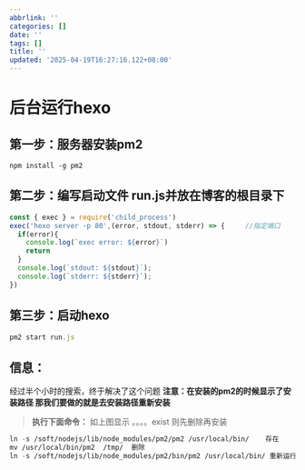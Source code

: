 ```yaml
---
abbrlink: ''
categories: []
date: ''
tags: []
title: ''
updated: '2025-04-19T16:27:16.122+08:00'
---
```

# 后台运行hexo

## **第一步：服务器安装pm2**

```cm
npm install -g pm2
```

<!-- more -->

## **第二步：编写启动文件 run.js并放在博客的根目录下**

```js
const { exec } = require('child_process')
exec('hexo server -p 80',(error, stdout, stderr) => {     //指定端口
  if(error){
    console.log(`exec error: ${error}`)
    return
  }
  console.log(`stdout: ${stdout}`);
  console.log(`stderr: ${stderr}`);
})
```

## **第三步：启动hexo**

```js
pm2 start run.js
```

## **信息：**

经过半个小时的搜索，终于解决了这个问题
**注意：在安装的pm2的时候显示了安装路径 那我们要做的就是去安装路径重新安装**

> **执行下面命令：**
> 如上图显示 。。。。exist 则先删除再安装

```lisp
ln -s /soft/nodejs/lib/node_modules/pm2/pm2 /usr/local/bin/    存在
mv /usr/local/bin/pm2  /tmp/  删除
ln -s /soft/nodejs/lib/node_modules/pm2/bin/pm2 /usr/local/bin/ 重新运行
```
